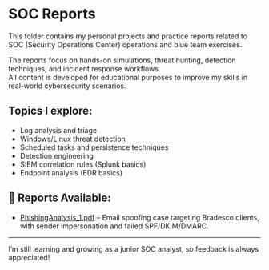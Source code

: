 # SOC Reports

This folder contains my personal projects and practice reports related to SOC (Security Operations Center) operations and blue team exercises.

The reports focus on hands-on simulations, threat hunting, detection techniques, and incident response workflows.  
All content is developed for educational purposes to improve my skills in real-world cybersecurity scenarios.

## Topics I explore:
- Log analysis and triage
- Windows/Linux threat detection
- Scheduled tasks and persistence techniques
- Detection engineering
- SIEM correlation rules (Splunk basics)
- Endpoint analysis (EDR basics)

## 📄 Reports Available:
- [PhishingAnalysis_1.pdf](./phishing/PhishingAnalysis_1.pdf) – Email spoofing case targeting Bradesco clients, with sender impersonation and failed SPF/DKIM/DMARC.

---

I’m still learning and growing as a junior SOC analyst, so feedback is always appreciated!
